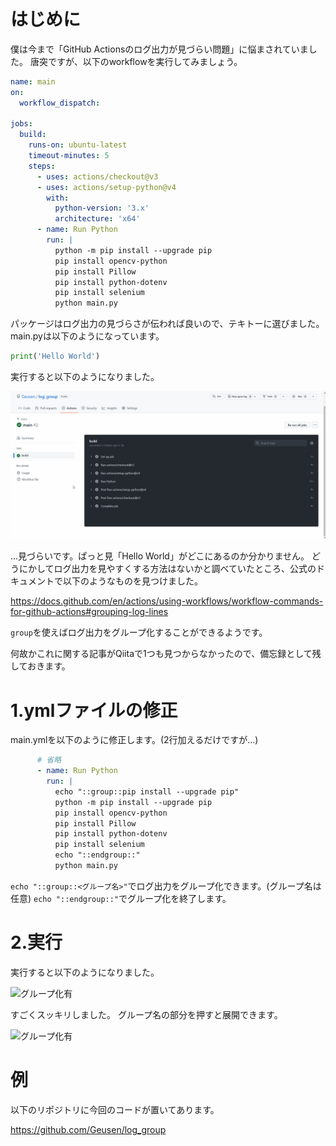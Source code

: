 <!--
title:   【GitHub Actions】ログ出力をグループ化して見やすくする
tags:    GitHubActions,備忘録,初心者
id:      ab24d8e571587fa0ef13
private: false
-->
# はじめに

僕は今まで「GitHub Actionsのログ出力が見づらい問題」に悩まされていました。
唐突ですが、以下のworkflowを実行してみましょう。

```yml:main.yml
name: main
on:
  workflow_dispatch:

jobs:
  build:
    runs-on: ubuntu-latest
    timeout-minutes: 5
    steps:
      - uses: actions/checkout@v3
      - uses: actions/setup-python@v4
        with:
          python-version: '3.x'
          architecture: 'x64'
      - name: Run Python
        run: |
          python -m pip install --upgrade pip
          pip install opencv-python
          pip install Pillow
          pip install python-dotenv
          pip install selenium
          python main.py
```

パッケージはログ出力の見づらさが伝われば良いので、テキトーに選びました。
main.pyは以下のようになっています。

```python:main.py
print('Hello World')
```

実行すると以下のようになりました。

![グループ化無](image/log_group/group_n.gif)

...見づらいです。ぱっと見「Hello World」がどこにあるのか分かりません。
どうにかしてログ出力を見やすくする方法はないかと調べていたところ、公式のドキュメントで以下のようなものを見つけました。

https://docs.github.com/en/actions/using-workflows/workflow-commands-for-github-actions#grouping-log-lines

```group```を使えばログ出力をグループ化することができるようです。

何故かこれに関する記事がQiitaで1つも見つからなかったので、備忘録として残しておきます。

# 1.ymlファイルの修正

main.ymlを以下のように修正します。(2行加えるだけですが...)

```yml:main.yml
      # 省略
      - name: Run Python
        run: |
          echo "::group::pip install --upgrade pip"
          python -m pip install --upgrade pip
          pip install opencv-python
          pip install Pillow
          pip install python-dotenv
          pip install selenium
          echo "::endgroup::"
          python main.py
```

```echo "::group::<グループ名>"```でログ出力をグループ化できます。(グループ名は任意)
```echo "::endgroup::"```でグループ化を終了します。

# 2.実行

実行すると以下のようになりました。

![グループ化有](image/log_group/group.png)

すごくスッキリしました。
グループ名の部分を押すと展開できます。

![グループ化有](image/log_group/group_y.gif)

# 例

以下のリポジトリに今回のコードが置いてあります。

https://github.com/Geusen/log_group